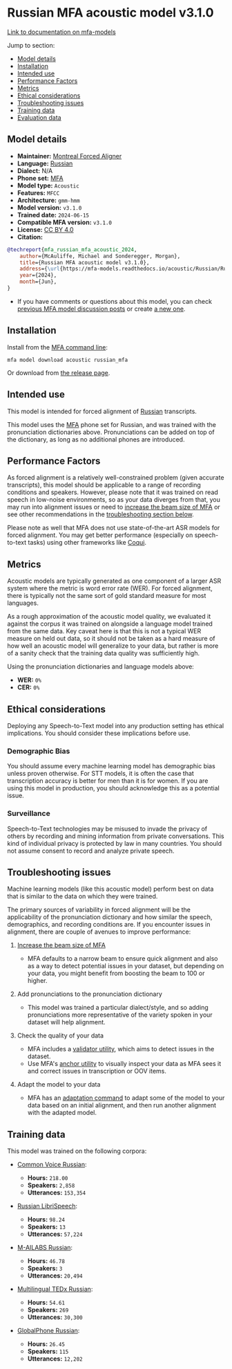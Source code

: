 # Russian MFA acoustic model v3.1.0

[Link to documentation on mfa-models](https://mfa-models.readthedocs.io/en/main/acoustic/russian_mfa.html)

Jump to section:

- [Model details](#model-details)
- [Installation](#installation)
- [Intended use](#intended-use)
- [Performance Factors](#performance-factors)
- [Metrics](#metrics)
- [Ethical considerations](#ethical-considerations)
- [Troubleshooting issues](#troubleshooting-issues)
- [Training data](#training-data)
- [Evaluation data](#evaluation-data)

## Model details

- **Maintainer:** [Montreal Forced Aligner](https://montreal-forced-aligner.readthedocs.io/)
- **Language:** [Russian](https://en.wikipedia.org/wiki/Russian_language)
- **Dialect:** N/A
- **Phone set:** [MFA](https://mfa-models.readthedocs.io/en/refactor/mfa_phone_set.html#russian)
- **Model type:** `Acoustic`
- **Features:** `MFCC`
- **Architecture:** `gmm-hmm`
- **Model version:** `v3.1.0`
- **Trained date:** `2024-06-15`
- **Compatible MFA version:** `v3.1.0`
- **License:** [CC BY 4.0](https://github.com/MontrealCorpusTools/mfa-models/tree/main/acoustic/russian/mfa/v3.1.0/LICENSE)
- **Citation:**

```bibtex
@techreport{mfa_russian_mfa_acoustic_2024,
	author={McAuliffe, Michael and Sonderegger, Morgan},
	title={Russian MFA acoustic model v3.1.0},
	address={\url{https://mfa-models.readthedocs.io/acoustic/Russian/Russian MFA acoustic model v3_1_0.html}},
	year={2024},
	month={Jun},
}
```

- If you have comments or questions about this model, you can check [previous MFA model discussion posts](https://github.com/MontrealCorpusTools/mfa-models/discussions?discussions_q=Russian+MFA+acoustic+model+v3.1.0) or create [a new one](https://github.com/MontrealCorpusTools/mfa-models/discussions/new).

## Installation

Install from the [MFA command line](https://montreal-forced-aligner.readthedocs.io/en/latest/user_guide/models/index.html):

```
mfa model download acoustic russian_mfa
```

Or download from [the release page](https://github.com/MontrealCorpusTools/mfa-models/releases/tag/acoustic-russian_mfa-v3.1.0).

## Intended use

This model is intended for forced alignment of [Russian](https://en.wikipedia.org/wiki/Russian_language) transcripts.

This model uses the [MFA](https://mfa-models.readthedocs.io/en/refactor/mfa_phone_set.html#russian) phone set for Russian, and was trained with the pronunciation dictionaries above. Pronunciations can be added on top of the dictionary, as long as no additional phones are introduced.

## Performance Factors

As forced alignment is a relatively well-constrained problem (given accurate transcripts), this model should be applicable to a range of recording conditions and speakers. However, please note that it was trained on read speech in low-noise environments, so as your data diverges from that, you may run into alignment issues or need to [increase the beam size of MFA](https://montreal-forced-aligner.readthedocs.io/en/latest/user_guide/configuration/#configuring-specific-commands) or see other recommendations in the [troubleshooting section below](#troubleshooting-issues).

Please note as well that MFA does not use state-of-the-art ASR models for forced alignment. You may get better performance (especially on speech-to-text tasks) using other frameworks like [Coqui](https://coqui.ai/).

## Metrics

Acoustic models are typically generated as one component of a larger ASR system where the metric is word error rate (WER). For forced alignment, there is typically not the same sort of gold standard measure for most languages.

As a rough approximation of the acoustic model quality, we evaluated it against the corpus it was trained on alongside a language model trained from the same data.  Key caveat here is that this is not a typical WER measure on held out data, so it should not be taken as a hard measure of how well an acoustic model will generalize to your data, but rather is more of a sanity check that the training data quality was sufficiently high.

Using the pronunciation dictionaries and language models above:

- **WER:** `0%`
- **CER:** `0%`

## Ethical considerations

Deploying any Speech-to-Text model into any production setting has ethical implications. You should consider these implications before use.

### Demographic Bias

You should assume every machine learning model has demographic bias unless proven otherwise. For STT models, it is often the case that transcription accuracy is better for men than it is for women. If you are using this model in production, you should acknowledge this as a potential issue.

### Surveillance

Speech-to-Text technologies may be misused to invade the privacy of others by recording and mining information from private conversations. This kind of individual privacy is protected by law in many countries. You should not assume consent to record and analyze private speech.


## Troubleshooting issues

Machine learning models (like this acoustic model) perform best on data that is similar to the data on which they were trained.

The primary sources of variability in forced alignment will be the applicability of the pronunciation dictionary and how similar the speech, demographics, and recording conditions are. If you encounter issues in alignment, there are couple of avenues to improve performance:

1. [Increase the beam size of MFA](https://montreal-forced-aligner.readthedocs.io/en/latest/user_guide/configuration/#configuring-specific-commands)

   * MFA defaults to a narrow beam to ensure quick alignment and also as a way to detect potential issues in your dataset, but depending on your data, you might benefit from boosting the beam to 100 or higher.

2. Add pronunciations to the pronunciation dictionary

   * This model was trained a particular dialect/style, and so adding pronunciations more representative of the variety spoken in your dataset will help alignment.

3. Check the quality of your data

   * MFA includes a [validator utility](https://montreal-forced-aligner.readthedocs.io/en/latest/user_guide/data_validation.html), which aims to detect issues in the dataset.
   * Use MFA's [anchor utility](https://montreal-forced-aligner.readthedocs.io/en/latest/user_guide/workflows/anchor.html) to visually inspect your data as MFA sees it and correct issues in transcription or OOV items.

4. Adapt the model to your data

   * MFA has an [adaptation command](https://montreal-forced-aligner.readthedocs.io/en/latest/user_guide/workflows/adapt_acoustic_model.html) to adapt some of the model to your data based on an initial alignment, and then run another alignment with the adapted model.

## Training data

This model was trained on the following corpora:



   * [Common Voice Russian](../../../../corpus/russian/common_voice_russian/17.0/README.md):
     * **Hours:** `218.00`
     * **Speakers:** `2,858`
     * **Utterances:** `153,354`

   * [Russian LibriSpeech](../../../../corpus/russian/russian_librispeech/README.md):
     * **Hours:** `98.24`
     * **Speakers:** `13`
     * **Utterances:** `57,224`

   * [M-AILABS Russian](../../../../corpus/russian/m_ailabs_russian/README.md):
     * **Hours:** `46.78`
     * **Speakers:** `3`
     * **Utterances:** `20,494`

   * [Multilingual TEDx Russian](../../../../corpus/russian/multilingual_tedx_russian/README.md):
     * **Hours:** `54.61`
     * **Speakers:** `269`
     * **Utterances:** `30,300`

   * [GlobalPhone Russian](../../../../corpus/russian/globalphone_russian/3.1/README.md):
     * **Hours:** `26.45`
     * **Speakers:** `115`
     * **Utterances:** `12,202`
